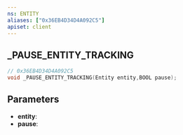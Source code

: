 ```yaml
---
ns: ENTITY
aliases: ["0x36EB4D34D4A092C5"]
apiset: client
---
```

## _PAUSE_ENTITY_TRACKING

```c
// 0x36EB4D34D4A092C5
void _PAUSE_ENTITY_TRACKING(Entity entity,BOOL pause);
```


## Parameters
* **entity**:
* **pause**: